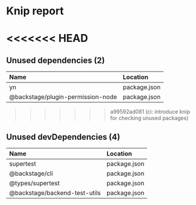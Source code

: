 # Knip report

<<<<<<< HEAD
=======
## Unused dependencies (2)

| Name                              | Location     |
|:----------------------------------|:-------------|
| yn                                | package.json |
| @backstage/plugin-permission-node | package.json |

>>>>>>> a99592ad081 (ci: introduce knip for checking unused packages)
## Unused devDependencies (4)

| Name                          | Location     |
|:------------------------------|:-------------|
| supertest                     | package.json |
| @backstage/cli                | package.json |
| @types/supertest              | package.json |
| @backstage/backend-test-utils | package.json |

